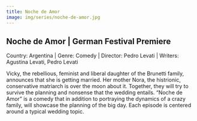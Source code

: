 ```yaml
---
title: Noche de Amor
image: img/series/noche-de-amor.jpg
---
```

## Noche de Amor | German Festival Premiere
Country: Argentina | Genre: Comedy | Director: Pedro Levati | Writers: Agustina Levati, Pedro Levati

Vicky, the rebellious, feminist and liberal daughter of the Brunetti family, announces that she is getting married. Her mother Nora, the histrionic, conservative matriarch is over the moon about it. Together, they will try to survive the planning and nonsense that the wedding entails. “Noche de Amor” is a comedy that in addition to portraying the dynamics of a crazy family, will showcase the planning of the big day. Each episode is centered around a typical wedding topic. 